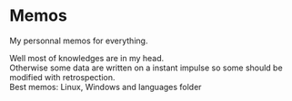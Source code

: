 # Memos
My personnal memos for everything.

<!--  (some are not very professionnal so find what you are looking for) -->

Well most of knowledges are in my head.  
Otherwise some data are written on a instant impulse so some should be modified with retrospection.  
Best memos: Linux, Windows and languages folder
